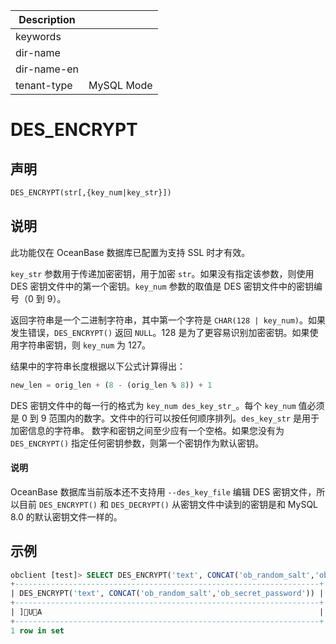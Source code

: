 | Description   |                 |
|---------------|-----------------|
| keywords      |                 |
| dir-name      |                 |
| dir-name-en   |                 |
| tenant-type   | MySQL Mode      |

# DES_ENCRYPT

## 声明

```sql
DES_ENCRYPT(str[,{key_num|key_str}])
```

## 说明

此功能仅在 OceanBase 数据库已配置为支持 SSL 时才有效。

`key_str` 参数用于传递加密密钥，用于加密 `str`。如果没有指定该参数，则使用 DES 密钥文件中的第一个密钥。`key_num` 参数的取值是 DES 密钥文件中的密钥编号（0 到 9）。

返回字符串是一个二进制字符串，其中第一个字符是 `CHAR(128 | key_num)`。如果发生错误，`DES_ENCRYPT()` 返回 `NULL`。128 是为了更容易识别加密密钥。如果使用字符串密钥，则 `key_num` 为 127。

结果中的字符串长度根据以下公式计算得出：

```sql
new_len = orig_len + (8 - (orig_len % 8)) + 1
```

DES 密钥文件中的每一行的格式为 `key_num des_key_str_`。每个 `key_num` 值必须是 0 到 9 范围内的数字。文件中的行可以按任何顺序排列。`des_key_str` 是用于加密信息的字符串。 数字和密钥之间至少应有一个空格。如果您没有为 `DES_ENCRYPT()` 指定任何密钥参数，则第一个密钥作为默认密钥。

<main id="notice" type='explain'>
  <h4>说明</h4>
  <p>OceanBase 数据库当前版本还不支持用 <code>--des_key_file</code> 编辑 DES 密钥文件，所以目前 <code>DES_ENCRYPT()</code> 和 <code>DES_DECRYPT()</code> 从密钥文件中读到的密钥是和 MySQL 8.0 的默认密钥文件一样的。 </p>
</main>

## 示例

```sql
obclient [test]> SELECT DES_ENCRYPT('text', CONCAT('ob_random_salt','ob_secret_password'));
+--------------------------------------------------------------------+
| DES_ENCRYPT('text', CONCAT('ob_random_salt','ob_secret_password')) |
+--------------------------------------------------------------------+
| ]UA                                                              |
+--------------------------------------------------------------------+
1 row in set
```
